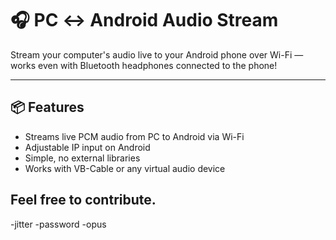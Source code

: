 # 🎧 PC ↔ Android Audio Stream

Stream your computer's audio live to your Android phone over Wi-Fi — works even with Bluetooth headphones connected to the phone!

---

## 📦 Features
- Streams live PCM audio from PC to Android via Wi-Fi
- Adjustable IP input on Android
- Simple, no external libraries
- Works with VB-Cable or any virtual audio device

## Feel free to contribute.
-jitter
-password
-opus
